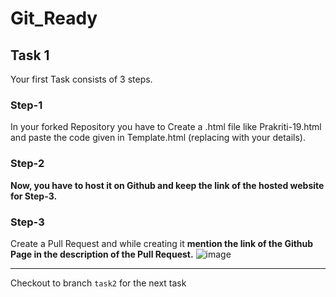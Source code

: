 
# Git_Ready

## Task 1
Your first Task consists of 3 steps.

### Step-1
In your forked Repository you have to Create a <github-username>.html file like Prakriti-19.html and paste the code given in Template.html (replacing with your details).
  
 ### Step-2
<b>Now, you have to host it on Github and keep the link of the hosted website for Step-3.</b>

### Step-3
Create a Pull Request and while creating it <b>mention the link of the Github Page in the description of the Pull Request.</b>
![image](https://user-images.githubusercontent.com/74846797/149649303-5670735d-0802-4d76-954d-58dbcdf72483.png)


<hr>

Checkout to branch `task2` for the next task

